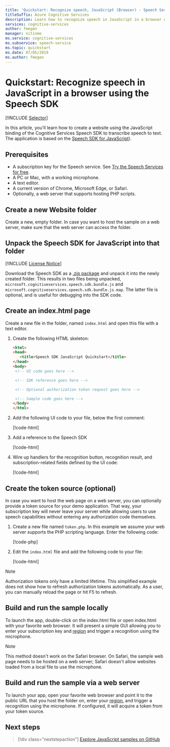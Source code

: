 ```yaml
---
title: 'Quickstart: Recognize speech, JavaScript (Browser) - Speech Service'
titleSuffix: Azure Cognitive Services
description: Learn how to recognize speech in JavaScript in a browser using the Speech SDK
services: cognitive-services
author: fmegen
manager: nitinme
ms.service: cognitive-services
ms.subservice: speech-service
ms.topic: quickstart
ms.date: 07/05/2019
ms.author: fmegen
---
```


# Quickstart: Recognize speech in JavaScript in a browser using the Speech SDK

[!INCLUDE [Selector](../../../includes/cognitive-services-speech-service-quickstart-selector.md)]

In this article, you'll learn how to create a website using the JavaScript binding of the Cognitive Services Speech SDK to transcribe speech to text.
The application is based on the [Speech SDK for JavaScript](https://aka.ms/csspeech/jsbrowserpackage)).

## Prerequisites

* A subscription key for the Speech service. See [Try the Speech Services for free](get-started.md).
* A PC or Mac, with a working microphone.
* A text editor.
* A current version of Chrome, Microsoft Edge, or Safari.
* Optionally, a web server that supports hosting PHP scripts.

## Create a new Website folder

Create a new, empty folder. In case you want to host the sample on a web server, make sure that the web server can access the folder.

## Unpack the Speech SDK for JavaScript into that folder

[!INCLUDE [License Notice](../../../includes/cognitive-services-speech-service-license-notice.md)]

Download the Speech SDK as a [.zip package](https://aka.ms/csspeech/jsbrowserpackage) and unpack it into the newly created folder. This results in two files being unpacked, `microsoft.cognitiveservices.speech.sdk.bundle.js` and `microsoft.cognitiveservices.speech.sdk.bundle.js.map`.
The latter file is optional, and is useful for debugging into the SDK code.

## Create an index.html page

Create a new file in the folder, named `index.html` and open this file with a text editor.

1. Create the following HTML skeleton:

   ```html
   <html>
   <head>
      <title>Speech SDK JavaScript Quickstart</title>
   </head>
   <body>
    <!-- UI code goes here -->

    <!-- SDK reference goes here -->

    <!-- Optional authorization token request goes here -->

    <!-- Sample code goes here -->
   </body>
   </html>
   ```

1. Add the following UI code to your file, below the first comment:

   [!code-html[](~/samples-cognitive-services-speech-sdk/quickstart/js-browser/index.html#uidiv)]

1. Add a reference to the Speech SDK

   [!code-html[](~/samples-cognitive-services-speech-sdk/quickstart/js-browser/index.html#speechsdkref)]

1. Wire up handlers for the recognition button, recognition result, and subscription-related fields defined by the UI code:

   [!code-html[](~/samples-cognitive-services-speech-sdk/quickstart/js-browser/index.html#quickstartcode)]

## Create the token source (optional)

In case you want to host the web page on a web server, you can optionally provide a token source for your demo application.
That way, your subscription key will never leave your server while allowing users to use speech capabilities without entering any authorization code themselves.

1. Create a new file named `token.php`. In this example we assume your web server supports the PHP scripting language. Enter the following code:

   [!code-php[](~/samples-cognitive-services-speech-sdk/quickstart/js-browser/token.php)]

1. Edit the `index.html` file and add the following code to your file:

   [!code-html[](~/samples-cognitive-services-speech-sdk/quickstart/js-browser/index.html#authorizationfunction)]

> [!NOTE]
> Authorization tokens only have a limited lifetime.
> This simplified example does not show how to refresh authorization tokens automatically. As a user, you can manually reload the page or hit F5 to refresh.

## Build and run the sample locally

To launch the app, double-click on the index.html file or open index.html with your favorite web browser. It will present a simple GUI allowing you to enter your subscription key and [region](regions.md) and trigger a recognition using the microphone.

> [!NOTE]
> This method doesn't work on the Safari browser.
> On Safari, the sample web page needs to be hosted on a web server; Safari doesn't allow websites loaded from a local file to use the microphone.

## Build and run the sample via a web server

To launch your app, open your favorite web browser and point it to the public URL that you host the folder on, enter your [region](regions.md), and trigger a recognition using the microphone. If configured, it will acquire a token from your token source.

## Next steps

> [!div class="nextstepaction"]
> [Explore JavaScript samples on GitHub](https://aka.ms/csspeech/samples)

